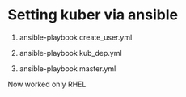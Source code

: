 # Setting kuber via ansible


1) ansible-playbook create_user.yml

2) ansible-playbook kub_dep.yml

3) ansible-playbook master.yml


Now worked only RHEL
